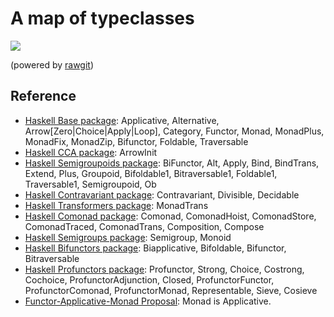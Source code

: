 # A map of typeclasses

<img src="https://rawgit.com/todesking/typeclass_map/master/typeclasses.svg">

(powered by [rawgit](https://rawgit.com))


## Reference

* [Haskell Base package](https://hackage.haskell.org/package/base-4.8.1.0): Applicative, Alternative, Arrow[Zero|Choice|Apply|Loop], Category,
    Functor, Monad, MonadPlus, MonadFix, MonadZip, Bifunctor, Foldable, Traversable
* [Haskell CCA package](https://hackage.haskell.org/package/CCA-0.1.5.3): ArrowInit
* [Haskell Semigroupoids package](https://hackage.haskell.org/package/semigroupoids): BiFunctor, Alt, Apply, Bind, BindTrans,
    Extend, Plus, Groupoid, Bifoldable1, Bitraversable1, Foldable1, Traversable1, Semigroupoid, Ob
* [Haskell Contravariant package](https://hackage.haskell.org/package/contravariant): Contravariant, Divisible, Decidable
* [Haskell Transformers package](https://hackage.haskell.org/package/transformers): MonadTrans
* [Haskell Comonad package](https://hackage.haskell.org/package/comonad): Comonad, ComonadHoist, ComonadStore, ComonadTraced,
    ComonadTrans, Composition, Compose
* [Haskell Semigroups package](https://hackage.haskell.org/package/semigroups): Semigroup, Monoid
* [Haskell Bifunctors package](https://hackage.haskell.org/package/bifunctors): Biapplicative, Bifoldable, Bifunctor, Bitraversable
* [Haskell Profunctors package](https://hackage.haskell.org/package/profunctors): Profunctor, Strong, Choice, Costrong, Cochoice,
    ProfunctorAdjunction, Closed, ProfunctorFunctor, ProfunctorComonad, ProfunctorMonad, Representable, Sieve, Cosieve
* [Functor-Applicative-Monad Proposal](https://wiki.haskell.org/Functor-Applicative-Monad_Proposal): Monad is Applicative.
